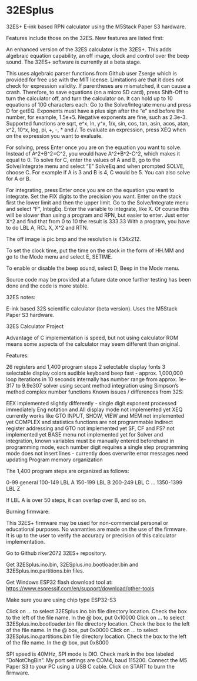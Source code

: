 # 32ESplus
32ES+ E-ink based RPN calculator using the M5Stack Paper S3 hardware.

Features include those on the 32ES.  New features are listed first:

An enhanced version of the 32ES calculator is the 32ES+.  This adds algebraic equation capability, an off image, clock and control over the beep sound.  The 32ES+ software is currently at a beta stage.

This uses algebraic parser functions from Github user Zserge which is provided for free use with the MIT license.  Limitations are that it does not check for expression validity.  If parentheses are mismatched, it can cause a crash.  Therefore, to save equations (on a micro SD card), press Shift-Off to turn the calculator off, and turn the calculator on.  It can hold up to 10 equations of 100 characters each.  Go to the Solve/Integrate menu and press D for getEQ.  Exponents must have a plus sign after the “e” and before the number, for example, 1.5e+5.  Negative exponents are fine, such as 2.3e-3.  Supported functions are sqrt, e^x, ln, y^x, 1/x, sin, cos, tan, asin, acos, atan, x^2, 10^x, log, pi, +, -, * and /.  To evaluate an expression, press XEQ when on the expression you want to evaluate.

For solving, press Enter once you are on the equation you want to solve.  Instead of A^2+B^2=C^2, you would have A^2+B^2-C^2, which makes it equal to 0.  To solve for C, enter the values of A and B, go to the Solve/Integrate menu and select “E” SolveEq and when prompted SOLVE, choose C.  For example if A is 3 and B is 4, C would be 5.  You can also solve for A or B.

For integrating, press Enter once you are on the equation you want to integrate.  Set the FIX digits to the precision you want.  Enter on the stack first the lower limit and then the upper limit.  Go to the Solve/Integrate menu and select “F”, IntegEq.  Enter the variable to integrate, like X.  Of course this will be slower than using a program and RPN, but easier to enter.  Just enter X^2 and find that from 0 to 10 the result is 333.33  With a program, you have to do LBL A, RCL X, X^2 and RTN.

The off image is pic.bmp and the resolution is 434x212.

To set the clock time, put the time on the stack in the form of HH.MM and go to the Mode menu and select E, SETIME.

To enable or disable the beep sound, select D, Beep in the Mode menu.

Source code may be provided at a future date once further testing has been done and the code is more stable.

32ES notes:

E-ink based 32S scientific calculator (beta version). Uses the M5Stack Paper S3 hardware.

32ES Calculator Project

Advantage of C implementation is speed, but not using calculator ROM means some aspects of the calculator may seem different than original.

Features:

26 registers and 1,400 program steps 2 selectable display fonts 3 selectable display colors audible keyboard beep fast - approx. 1,000,000 loop iterations in 10 seconds internally has number range from approx. 1e-317 to 9.9e307 solver using secant method integration using Simpson’s method complex number functions Known issues / differences from 32S:

EEX implemented slightly differently - single digit exponent processed immediately Eng notation and All display mode not implemented yet XEQ currently works like GTO INPUT, SHOW, VIEW and MEM not implemented yet COMPLEX and statistics functions are not programmable Indirect register addressing and GTO not implemented yet SF, CF and FS? not implemented yet BASE menu not implemented yet for Solver and integration, known variables must be manually entered beforehand in programming mode, each number digit requires a single step programming mode does not insert lines - currently does overwrite error messages need updating Program memory organization

The 1,400 program steps are organized as follows:

0-99 general 100-149 LBL A 150-199 LBL B 200-249 LBL C … 1350-1399 LBL Z

If LBL A is over 50 steps, it can overlap over B, and so on.

Burning firmware:

This 32ES+ firmware may be used for non-commercial personal or educational purposes. No warranties are made on the use of the firmware. It is up to the user to verify the accuracy or precision of this calculator implementation.

Go to Github riker2072 32ES+ repository.

Get 32ESplus.ino.bin, 32ESplus.ino.bootloader.bin and 32ESplus.ino.partitions.bin files.

Get Windows ESP32 flash download tool at: https://www.espressif.com/en/support/download/other-tools

Make sure you are using chip type ESP32-S3

Click on … to select 32ESplus.ino.bin file directory location. Check the box to the left of the file name. In the @ box, put 0x10000 Click on … to select 32ESplus.ino.bootloader.bin file directory location. Check the box to the left of the file name. In the @ box, put 0x0000 Click on … to select 32ESplus.ino.partitions.bin file directory location. Check the box to the left of the file name. In the @ box, put 0x8000

SPI speed is 40MHz, SPI mode is DIO. Check mark in the box labeled “DoNotChgBin”. My port settings are COM4, baud 115200. Connect the M5 Paper S3 to your PC using a USB C cable. Click on START to burn the firmware.

